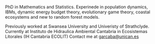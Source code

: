 PhD in Mathematics and Statistics. Experinede in population dynamics, IBMs, dynamic energy budget theory, evolutionary game theory, coastal ecosystems and new to random forest models.

Previously worked at Swansea University and Univeristy of Strathclyde. Currently at Instituto de Hidraulica Ambiental Cantabria in Ecosistemas Litorales (IH Cantabria ECOLIT)
Contact me at garcaba@unican.es
<!---
agcabanillas/agcabanillas is a ✨ special ✨ repository because its `README.md` (this file) appears on your GitHub profile.
You can click the Preview link to take a look at your changes.
--->
